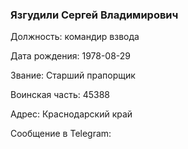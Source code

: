 ### Язгудили Сергей Владимирович

Должность: командир взвода

Дата рождения: 1978-08-29

Звание: Старший прапорщик

Воинская часть: 45388

Адрес: Краснодарский край

Сообщение в Telegram: []()
